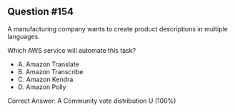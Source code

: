 ## Question #154

A manufacturing company wants to create product descriptions in multiple languages.

Which AWS service will automate this task?

- A. Amazon Translate
- B. Amazon Transcribe
- C. Amazon Kendra
- D. Amazon Polly 

Correct Answer: 
A Community vote distribution U (100%)
